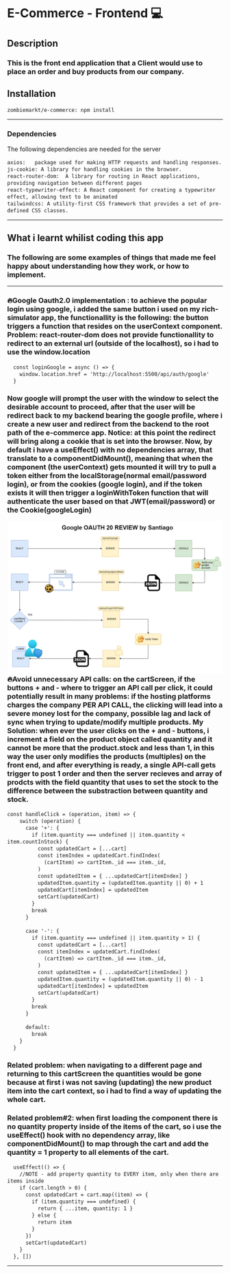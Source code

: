 # E-Commerce - Frontend 💻

## Description

### This is the front end application that a Client would use to place an order and buy products from our company.

## **Installation**

```
zombiemarkt/e-commerce: npm install
```

---

### **Dependencies**

The following dependencies are needed for the server

```
axios:   package used for making HTTP requests and handling responses.
js-cookie: A library for handling cookies in the browser.
react-router-dom:  A library for routing in React applications, providing navigation between different pages
react-typewriter-effect: A React component for creating a typewriter effect, allowing text to be animated
tailwindcss: A utility-first CSS framework that provides a set of pre-defined CSS classes.
```

---

## **What i learnt whilist coding this app**

### The following are some examples of things that made me feel happy about understanding how they work, or how to implement.

---

### 🔥**Google Oauth2.0 implementation** : to achieve the popular login using google, i added the same button i used on my rich-simulator app, the functionallity is the following: the button triggers a function that resides on the userContext component. Problem: react-router-dom does not provide functionallity to redirect to an external url (outside of the localhost), so i had to use the window.location

```
  const loginGoogle = async () => {
    window.location.href = 'http://localhost:5500/api/auth/google'
  }
```

### Now google will prompt the user with the window to select the desirable account to proceed, after that the user will be redirect back to my backend bearing the google profile, where i create a new user and redirect from the backend to the root path of the e-commerce app. **Notice: at this point the redirect will bring along a cookie that is set into the browser**. Now, by default i have a useEffect() with no dependencies array, that translate to a componentDidMount(), meaning that when the component (the userContext) gets mounted it will try to pull a token either from the localStorage(normal email/password login), or from the cookies (google login), and if the token exists it will then trigger a loginWithToken function that will authenticate the user based on that JWT(email/password) or the Cookie(googleLogin)

<img src="https://raw.githubusercontent.com/santiagomanso/ZombieMarkt/main/FlowChart-Google-Oauth-20.drawio.png"
     alt="Google-Oauth-20"
     style="float: left; margin-right: 10px;" />

```
  useEffect(() => {
    const token = getTokenFromStorage()
    if (token) {
      loginWithToken(token)
    }
  }, [])
```

---

### 🔥**Avoid unnecessary API calls**: on the cartScreen, if the buttons + and - where to trigger an API call per click, it could potentially result in many problems: if the hosting platforms charges the company PER API CALL, the clicking will lead into a **severe money lost** for the company, possible lag and lack of sync when trying to update/modify multiple products. **My Solution**: when ever the user clicks on the + and - buttons, i increment a field on the product object called **quantity** and it cannot be more that the product.stock and less than 1, in this way the user only modifies the products (multiples) on the front end, and after everything is ready, a single API-call gets trigger to post 1 order and then the server recieves and array of prodcts with the field quantity that uses to set the stock to the difference between the substraction between quantity and stock.

```
const handleClick = (operation, item) => {
    switch (operation) {
      case '+': {
        if (item.quantity === undefined || item.quantity < item.countInStock) {
          const updatedCart = [...cart]
          const itemIndex = updatedCart.findIndex(
            (cartItem) => cartItem._id === item._id,
          )
          const updatedItem = { ...updatedCart[itemIndex] }
          updatedItem.quantity = (updatedItem.quantity || 0) + 1
          updatedCart[itemIndex] = updatedItem
          setCart(updatedCart)
        }
        break
      }

      case '-': {
        if (item.quantity === undefined || item.quantity > 1) {
          const updatedCart = [...cart]
          const itemIndex = updatedCart.findIndex(
            (cartItem) => cartItem._id === item._id,
          )
          const updatedItem = { ...updatedCart[itemIndex] }
          updatedItem.quantity = (updatedItem.quantity || 0) - 1
          updatedCart[itemIndex] = updatedItem
          setCart(updatedCart)
        }
        break
      }

      default:
        break
    }
  }
```

### **Related problem**: when navigating to a different page and returning to this cartScreen the quantities would be gone because at first i was not saving (updating) the new product item into the cart context, so i had to find a way of updating the whole cart.

### **Related problem#2**: when first loading the component there is no quantity property inside of the items of the cart, so i use the useEffect() hook with no dependency array, like componentDidMount() to map through the cart and add the quantity = 1 property to all elements of the cart.

```
  useEffect(() => {
    //NOTE - add property quantity to EVERY item, only when there are items inside
    if (cart.length > 0) {
      const updatedCart = cart.map((item) => {
        if (item.quantity === undefined) {
          return { ...item, quantity: 1 }
        } else {
          return item
        }
      })
      setCart(updatedCart)
    }
  }, [])
```

---

